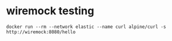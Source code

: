 # wiremock testing
```
docker run --rm --network elastic --name curl alpine/curl -s http://wiremock:8080/hello
```
